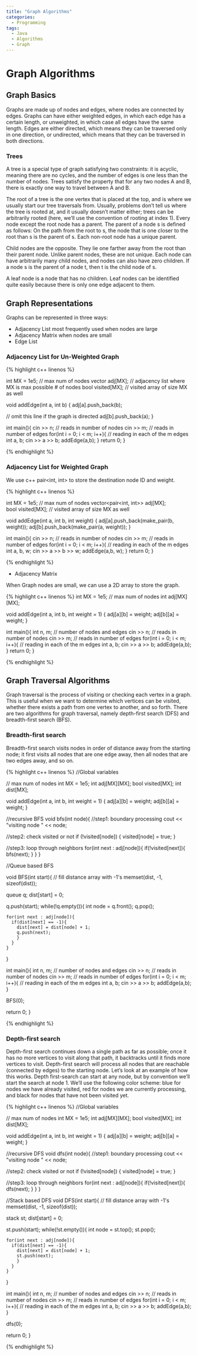 ```yaml
---
title: "Graph Algorithms"
categories:
  - Programming
tags:
  - Java
  - Algorithms
  - Graph
---
```


# Graph Algorithms

##  Graph Basics
Graphs are made up of nodes and edges, where nodes are connected by edges. Graphs
can have either weighted edges, in which each edge has a certain length, or unweighted, in
which case all edges have the same length. Edges are either directed, which means they can
be traversed only in one direction, or undirected, which means that they can be traversed
in both directions.    

### Trees
A tree is a special type of graph satisfying two constraints: it is acyclic, meaning there
are no cycles, and the number of edges is one less than the number of nodes. Trees satisfy
the property that for any two nodes A and B, there is exactly one way to travel between A
and B.  

The root of a tree is the one vertex that is placed at the top, and is where we usually
start our tree traversals from. Usually, problems don’t tell us where the tree is rooted at, and
it usually doesn’t matter either; trees can be arbitrarily rooted (here, we’ll use the convention
of rooting at index 1).
Every node except the root node has a parent. The parent of a node s is defined as
follows: On the path from the root to s, the node that is one closer to the root than s is the
parent of s. Each non-root node has a unique parent.  

Child nodes are the opposite. They lie one farther away from the root than their parent
node. Unlike parent nodes, these are not unique. Each node can have arbitrarily many child
nodes, and nodes can also have zero children. If a node s is the parent of a node t, then t is
the child node of s.  

A leaf node is a node that has no children. Leaf nodes can be identified quite easily
because there is only one edge adjacent to them.


## Graph Representations

Graphs can be represented in three ways:  

* Adjacency List most frequently used when nodes are large
* Adjacency Matrix when nodes are small
* Edge List

### Adjacency List for Un-Weighted Graph

{% highlight c++ linenos %}

int MX = 1e5; // max num of nodes
vector<int> adj[MX]; // adjacency list where MX is max possible # of nodes
bool visited[MX]; // visited array of size MX as well  

void addEdge(int a, int b) {
  adj[a].push_back(b);

  // omit this line if the graph is directed
  adj[b].push_back(a);
}

int main(){
  cin >> n; // reads in number of nodes
  cin >> m; // reads in number of edges
  for(int i = 0; i < m; i++){ // reading in each of the m edges
    int a, b;
    cin >> a >> b;
    addEdge(a,b);
  }
  return 0;
}

{% endhighlight %}


### Adjacency List for Weighted Graph
We use c++ pair<int, int> to store the destination node ID and weight.

{% highlight c++ linenos %}

int MX = 1e5; // max num of nodes
vector<pair<int, int>> adj[MX];  
bool visited[MX]; // visited array of size MX as well  

void addEdge(int a, int b, int weight) {
  adj[a].push_back(make_pair(b, weight));
  adj[b].push_back(make_pair(a, weight));
}

int main(){
  cin >> n; // reads in number of nodes
  cin >> m; // reads in number of edges
  for(int i = 0; i < m; i++){ // reading in each of the m edges
    int a, b, w;
    cin >> a >> b >> w;
    addEdge(a,b, w);
  }
  return 0;
}

{% endhighlight %}


* Adjacency Matrix

When Graph nodes are small, we can use a 2D array to store the graph.

{% highlight c++ linenos %}
int MX = 1e5; // max num of nodes
int adj[MX][MX];

void addEdge(int a, int b, int weight = 1) {
  adj[a][b] = weight;
  adj[b][a] = weight;
}

int main(){
  int n, m; // number of nodes and edges
  cin >> n; // reads in number of nodes
  cin >> m; // reads in number of edges
  for(int i = 0; i < m; i++){ // reading in each of the m edges
    int a, b;
    cin >> a >> b;
    addEdge(a,b);
  }
  return 0;
}

{% endhighlight %}


## Graph Traversal Algorithms

Graph traversal is the process of visiting or checking each vertex in a graph. This is useful
when we want to determine which vertices can be visited, whether there exists a path from
one vertex to another, and so forth. There are two algorithms for graph traversal, namely
depth-first search (DFS) and breadth-first search (BFS).

###  Breadth-first search
Breadth-first search visits nodes in order of distance away from the starting node; it first
visits all nodes that are one edge away, then all nodes that are two edges away, and so on.


{% highlight c++ linenos %}
//Global variables

 // max num of nodes
int MX = 1e5;
int adj[MX][MX];
bool visited[MX];
int dist[MX];


void addEdge(int a, int b, int weight = 1) {
  adj[a][b] = weight;
  adj[b][a] = weight;
}

//recursive BFS
void bfs(int node){
  //step1: boundary processing
  cout << "visiting node " << node;

  //step2: check visited or not
  if (!visited[node]) {
    visited[node] = true;
  }

  //step3: loop through neighbors
  for(int next : adj[node]){
    if(!visited[next]){
      bfs(next);
    }
  }
}

//Queue based BFS

void BFS(int start){
  // fill distance array with -1's
  memset(dist, -1, sizeof(dist));

  queue<int> q;
  dist[start] = 0;

  q.push(start);
  while(!q.empty()){
    int node = q.front();
    q.pop();

    for(int next : adj[node]){
      if(dist[next] == -1){
        dist[next] = dist[node] + 1;
        q.push(next);
        }
      }
    }
}


int main(){
  int n, m; // number of nodes and edges
  cin >> n; // reads in number of nodes
  cin >> m; // reads in number of edges
  for(int i = 0; i < m; i++){ // reading in each of the m edges
    int a, b;
    cin >> a >> b;
    addEdge(a,b);
  }

  BFS(0);

  return 0;
}

{% endhighlight %}


### Depth-first search

Depth-first search continues down a single path as far as possible; once it has no more
vertices to visit along that path, it backtracks until it finds more vertices to visit. Depth-first
search will process all nodes that are reachable (connected by edges) to the starting node.
Let’s look at an example of how this works. Depth first-search can start at any node, but by
convention we’ll start the search at node 1. We’ll use the following color scheme: blue for
nodes we have already visited, red for nodes we are currently processing, and black for nodes
that have not been visited yet.


{% highlight c++ linenos %}
//Global variables

 // max num of nodes
int MX = 1e5;
int adj[MX][MX];
bool visited[MX];
int dist[MX];


void addEdge(int a, int b, int weight = 1) {
  adj[a][b] = weight;
  adj[b][a] = weight;
}

//recursive DFS
void dfs(int node){
  //step1: boundary processing
  cout << "visiting node " << node;

  //step2: check visited or not
  if (!visited[node]) {
    visited[node] = true;
  }

  //step3: loop through neighbors
  for(int next : adj[node]){
    if(!visited[next]){
      dfs(next);
    }
  }
}

//Stack based DFS
void DFS(int start){
  // fill distance array with -1's
  memset(dist, -1, sizeof(dist));

  stack<int> st;
  dist[start] = 0;

  st.push(start);
  while(!st.empty()){
    int node = st.top();
    st.pop();

    for(int next : adj[node]){
      if(dist[next] == -1){
        dist[next] = dist[node] + 1;
        st.push(next);
        }
      }
    }
}

int main(){
  int n, m; // number of nodes and edges
  cin >> n; // reads in number of nodes
  cin >> m; // reads in number of edges
  for(int i = 0; i < m; i++){ // reading in each of the m edges
    int a, b;
    cin >> a >> b;
    addEdge(a,b);
  }

  dfs(0);

  return 0;
}

{% endhighlight %}

